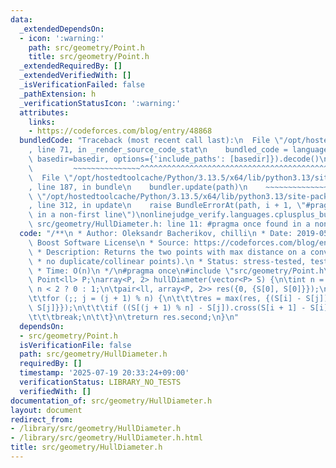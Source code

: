 ```yaml
---
data:
  _extendedDependsOn:
  - icon: ':warning:'
    path: src/geometry/Point.h
    title: src/geometry/Point.h
  _extendedRequiredBy: []
  _extendedVerifiedWith: []
  _isVerificationFailed: false
  _pathExtension: h
  _verificationStatusIcon: ':warning:'
  attributes:
    links:
    - https://codeforces.com/blog/entry/48868
  bundledCode: "Traceback (most recent call last):\n  File \"/opt/hostedtoolcache/Python/3.13.5/x64/lib/python3.13/site-packages/onlinejudge_verify/documentation/build.py\"\
    , line 71, in _render_source_code_stat\n    bundled_code = language.bundle(stat.path,\
    \ basedir=basedir, options={'include_paths': [basedir]}).decode()\n          \
    \         ~~~~~~~~~~~~~~~^^^^^^^^^^^^^^^^^^^^^^^^^^^^^^^^^^^^^^^^^^^^^^^^^^^^^^^^^^^^^^^^^^\n\
    \  File \"/opt/hostedtoolcache/Python/3.13.5/x64/lib/python3.13/site-packages/onlinejudge_verify/languages/cplusplus.py\"\
    , line 187, in bundle\n    bundler.update(path)\n    ~~~~~~~~~~~~~~^^^^^^\n  File\
    \ \"/opt/hostedtoolcache/Python/3.13.5/x64/lib/python3.13/site-packages/onlinejudge_verify/languages/cplusplus_bundle.py\"\
    , line 312, in update\n    raise BundleErrorAt(path, i + 1, \"#pragma once found\
    \ in a non-first line\")\nonlinejudge_verify.languages.cplusplus_bundle.BundleErrorAt:\
    \ src/geometry/HullDiameter.h: line 11: #pragma once found in a non-first line\n"
  code: "/**\n * Author: Oleksandr Bacherikov, chilli\n * Date: 2019-05-05\n * License:\
    \ Boost Software License\n * Source: https://codeforces.com/blog/entry/48868\n\
    \ * Description: Returns the two points with max distance on a convex hull (ccw,\n\
    \ * no duplicate/collinear points).\n * Status: stress-tested, tested on kattis:roberthood\n\
    \ * Time: O(n)\n */\n#pragma once\n#include \"src/geometry/Point.h\"\n\ntypedef\
    \ Point<ll> P;\narray<P, 2> hullDiameter(vector<P> S) {\n\tint n = sz(S), j =\
    \ n < 2 ? 0 : 1;\n\tpair<ll, array<P, 2>> res({0, {S[0], S[0]}});\n\trep(i,0,j)\n\
    \t\tfor (;; j = (j + 1) % n) {\n\t\t\tres = max(res, {(S[i] - S[j]).dist2(), {S[i],\
    \ S[j]}});\n\t\t\tif ((S[(j + 1) % n] - S[j]).cross(S[i + 1] - S[i]) >= 0)\n\t\
    \t\t\tbreak;\n\t\t}\n\treturn res.second;\n}\n"
  dependsOn:
  - src/geometry/Point.h
  isVerificationFile: false
  path: src/geometry/HullDiameter.h
  requiredBy: []
  timestamp: '2025-07-19 20:33:24+09:00'
  verificationStatus: LIBRARY_NO_TESTS
  verifiedWith: []
documentation_of: src/geometry/HullDiameter.h
layout: document
redirect_from:
- /library/src/geometry/HullDiameter.h
- /library/src/geometry/HullDiameter.h.html
title: src/geometry/HullDiameter.h
---
```

